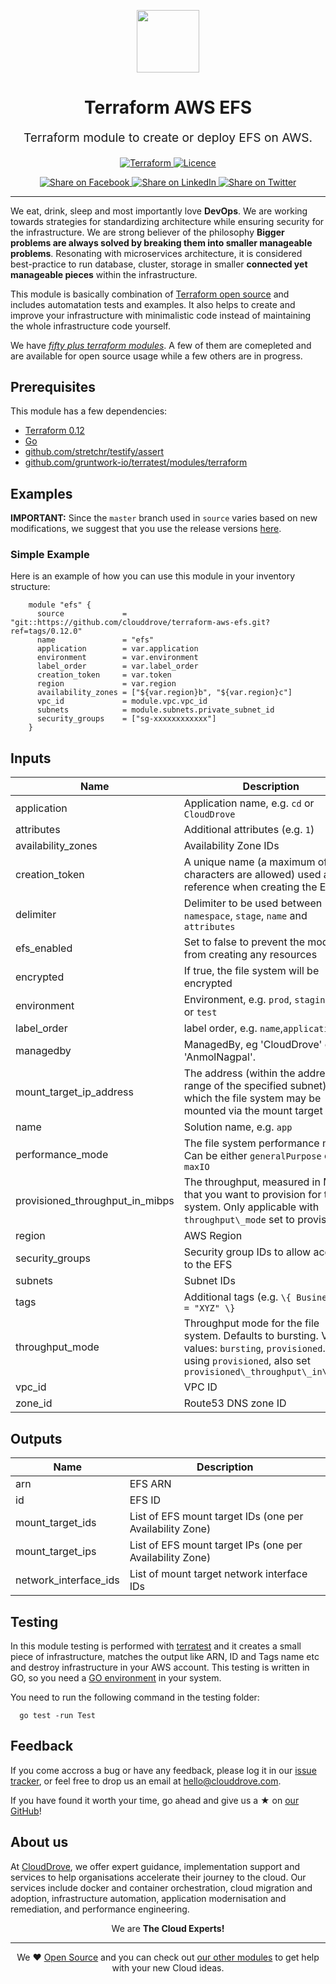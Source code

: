 <!-- This file was automatically generated by the `geine`. Make all changes to `README.yaml` and run `make readme` to rebuild this file. -->

<p align="center"> <img src="https://user-images.githubusercontent.com/50652676/62349836-882fef80-b51e-11e9-99e3-7b974309c7e3.png" width="100" height="100"></p>




<h1 align="center">
    Terraform AWS EFS
</h1>

<p align="center" style="font-size: 1.2rem;">
    Terraform module to create or deploy EFS on AWS.
     </p>

<p align="center">

<a href="https://www.terraform.io">
  <img src="https://img.shields.io/badge/Terraform-v0.14-green" alt="Terraform">
</a>
<a href="LICENSE.md">
  <img src="https://img.shields.io/badge/License-MIT-blue.svg" alt="Licence">
</a>


</p>
<p align="center">

<a href='https://facebook.com/sharer/sharer.php?u=https://github.com/clouddrove/terraform-aws-efs'>
  <img title="Share on Facebook" src="https://user-images.githubusercontent.com/50652676/62817743-4f64cb80-bb59-11e9-90c7-b057252ded50.png" />
</a>
<a href='https://www.linkedin.com/shareArticle?mini=true&title=Terraform+AWS+EFS&url=https://github.com/clouddrove/terraform-aws-efs'>
  <img title="Share on LinkedIn" src="https://user-images.githubusercontent.com/50652676/62817742-4e339e80-bb59-11e9-87b9-a1f68cae1049.png" />
</a>
<a href='https://twitter.com/intent/tweet/?text=Terraform+AWS+EFS&url=https://github.com/clouddrove/terraform-aws-efs'>
  <img title="Share on Twitter" src="https://user-images.githubusercontent.com/50652676/62817740-4c69db00-bb59-11e9-8a79-3580fbbf6d5c.png" />
</a>

</p>
<hr>


We eat, drink, sleep and most importantly love **DevOps**. We are working towards strategies for standardizing architecture while ensuring security for the infrastructure. We are strong believer of the philosophy <b>Bigger problems are always solved by breaking them into smaller manageable problems</b>. Resonating with microservices architecture, it is considered best-practice to run database, cluster, storage in smaller <b>connected yet manageable pieces</b> within the infrastructure.

This module is basically combination of [Terraform open source](https://www.terraform.io/) and includes automatation tests and examples. It also helps to create and improve your infrastructure with minimalistic code instead of maintaining the whole infrastructure code yourself.

We have [*fifty plus terraform modules*][terraform_modules]. A few of them are comepleted and are available for open source usage while a few others are in progress.




## Prerequisites

This module has a few dependencies:

- [Terraform 0.12](https://learn.hashicorp.com/terraform/getting-started/install.html)
- [Go](https://golang.org/doc/install)
- [github.com/stretchr/testify/assert](https://github.com/stretchr/testify)
- [github.com/gruntwork-io/terratest/modules/terraform](https://github.com/gruntwork-io/terratest)







## Examples


**IMPORTANT:** Since the `master` branch used in `source` varies based on new modifications, we suggest that you use the release versions [here](https://github.com/clouddrove/terraform-aws-efs/releases).


### Simple Example
Here is an example of how you can use this module in your inventory structure:
```hcl
    module "efs" {
      source             = "git::https://github.com/clouddrove/terraform-aws-efs.git?ref=tags/0.12.0"
      name               = "efs"
      application        = var.application
      environment        = var.environment
      label_order        = var.label_order
      creation_token     = var.token
      region             = var.region
      availability_zones = ["${var.region}b", "${var.region}c"]
      vpc_id             = module.vpc.vpc_id
      subnets            = module.subnets.private_subnet_id
      security_groups    = ["sg-xxxxxxxxxxxx"]
    }
```






## Inputs

| Name | Description | Type | Default | Required |
|------|-------------|:----:|:-----:|:-----:|
| application | Application name, e.g. `cd` or `CloudDrove` | string | n/a | yes |
| attributes | Additional attributes \(e.g. `1`\) | list(string) | `<list>` | no |
| availability\_zones | Availability Zone IDs | list(string) | n/a | yes |
| creation\_token | A unique name \(a maximum of 64 characters are allowed\) used as reference when creating the EFS | string | n/a | yes |
| delimiter | Delimiter to be used between `namespace`, `stage`, `name` and `attributes` | string | `"-"` | no |
| efs\_enabled | Set to false to prevent the module from creating any resources | bool | `"true"` | no |
| encrypted | If true, the file system will be encrypted | bool | `"false"` | no |
| environment | Environment, e.g. `prod`, `staging`, `dev`, or `test` | string | n/a | yes |
| label\_order | label order, e.g. `name`,`application` | list | `<list>` | no |
| managedby | ManagedBy, eg 'CloudDrove' or 'AnmolNagpal'. | string | `"anmol@clouddrove.com"` | no |
| mount\_target\_ip\_address | The address \(within the address range of the specified subnet\) at which the file system may be mounted via the mount target | string | `""` | no |
| name | Solution name, e.g. `app` | string | n/a | yes |
| performance\_mode | The file system performance mode. Can be either `generalPurpose` or `maxIO` | string | `"generalPurpose"` | no |
| provisioned\_throughput\_in\_mibps | The throughput, measured in MiB/s, that you want to provision for the file system. Only applicable with `throughput\_mode` set to provisioned | string | `"0"` | no |
| region | AWS Region | string | n/a | yes |
| security\_groups | Security group IDs to allow access to the EFS | list(string) | n/a | yes |
| subnets | Subnet IDs | list(string) | n/a | yes |
| tags | Additional tags \(e.g. `\{ BusinessUnit = "XYZ" \}` | map(string) | `<map>` | no |
| throughput\_mode | Throughput mode for the file system. Defaults to bursting. Valid values: `bursting`, `provisioned`. When using `provisioned`, also set `provisioned\_throughput\_in\_mibps` | string | `"bursting"` | no |
| vpc\_id | VPC ID | string | n/a | yes |
| zone\_id | Route53 DNS zone ID | string | `""` | no |

## Outputs

| Name | Description |
|------|-------------|
| arn | EFS ARN |
| id | EFS ID |
| mount\_target\_ids | List of EFS mount target IDs \(one per Availability Zone\) |
| mount\_target\_ips | List of EFS mount target IPs \(one per Availability Zone\) |
| network\_interface\_ids | List of mount target network interface IDs |




## Testing
In this module testing is performed with [terratest](https://github.com/gruntwork-io/terratest) and it creates a small piece of infrastructure, matches the output like ARN, ID and Tags name etc and destroy infrastructure in your AWS account. This testing is written in GO, so you need a [GO environment](https://golang.org/doc/install) in your system.

You need to run the following command in the testing folder:
```hcl
  go test -run Test
```



## Feedback
If you come accross a bug or have any feedback, please log it in our [issue tracker](https://github.com/clouddrove/terraform-aws-efs/issues), or feel free to drop us an email at [hello@clouddrove.com](mailto:hello@clouddrove.com).

If you have found it worth your time, go ahead and give us a ★ on [our GitHub](https://github.com/clouddrove/terraform-aws-efs)!

## About us

At [CloudDrove][website], we offer expert guidance, implementation support and services to help organisations accelerate their journey to the cloud. Our services include docker and container orchestration, cloud migration and adoption, infrastructure automation, application modernisation and remediation, and performance engineering.

<p align="center">We are <b> The Cloud Experts!</b></p>
<hr />
<p align="center">We ❤️  <a href="https://github.com/clouddrove">Open Source</a> and you can check out <a href="https://github.com/clouddrove">our other modules</a> to get help with your new Cloud ideas.</p>

  [website]: https://clouddrove.com
  [github]: https://github.com/clouddrove
  [linkedin]: https://cpco.io/linkedin
  [twitter]: https://twitter.com/clouddrove/
  [email]: https://clouddrove.com/contact-us.html
  [terraform_modules]: https://github.com/clouddrove?utf8=%E2%9C%93&q=terraform-&type=&language=

